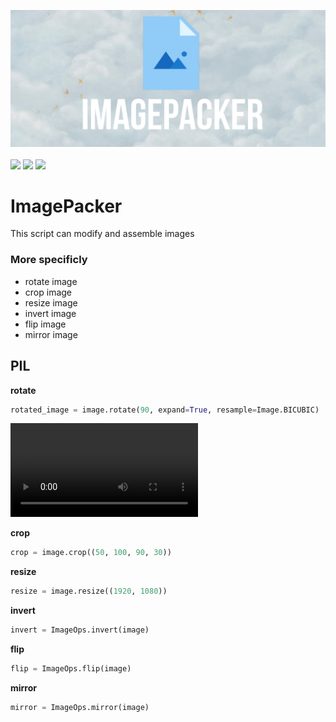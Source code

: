 <img src=/img/imagepacker.png><br><br><img src="https://forthebadge.com/images/badges/built-with-love.svg" height="40" length="40"> <img src="https://forthebadge.com/images/badges/made-with-python.svg" height="40" length="40"> <img src="https://forthebadge.com/images/badges/fuck-it-ship-it.svg" height="40" length="40">
# ImagePacker
This script can modify and assemble images
### More specificly
* rotate image     
* crop image       
* resize image     
* invert image      
* flip image       
* mirror image
## PIL
**rotate**
```py
rotated_image = image.rotate(90, expand=True, resample=Image.BICUBIC)
```

<video controls><source src="/img/rotate.mp4" type="video/mp4"></video>

**crop**
```py
crop = image.crop((50, 100, 90, 30))
```
**resize**
```py
resize = image.resize((1920, 1080))
```
**invert**
```py
invert = ImageOps.invert(image)
```
**flip**
```py
flip = ImageOps.flip(image)
```
**mirror**
```py
mirror = ImageOps.mirror(image)
```
